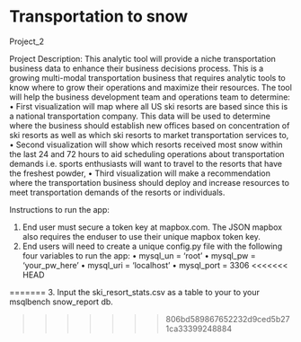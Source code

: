 # Transportation to snow
Project_2

Project Description:
This analytic tool will provide a niche transportation business data to enhance their business decisions process. 
This is a growing multi-modal transportation business that requires analytic tools to know where to grow their operations and maximize their resources. The tool will help the business development team and operations team to determine:
        •    First visualization will map where all US ski resorts are based since this is a national transportation company. This data will be used to determine where the business should establish new offices based on concentration of ski resorts as well as which ski resorts to market transportation services to,
        •    Second visualization will show which resorts received most snow within the last 24 and 72 hours to aid scheduling operations about transportation demands i.e.  sports enthusiasts will want to travel to the resorts that have the freshest powder,
        •    Third visualization will make a recommendation where the transportation business should deploy and increase resources to meet transportation demands of the resorts or individuals.

Instructions to run the app:
1.    End user must secure a token key at mapbox.com. The JSON mapbox also requires the enduser to use their unique mapbox token key.
2.    End users will need to create a unique config.py file with the following four variables to run the app:
        •    mysql_un = ‘root’
        •    mysql_pw = ‘your_pw_here’
        •    mysql_uri = ‘localhost’
        •    mysql_port = 3306
<<<<<<< HEAD


=======
3. Input the ski_resort_stats.csv as a table to your to your msqlbench snow_report db. 
>>>>>>> 806bd589867652232d9ced5b271ca33399248884
